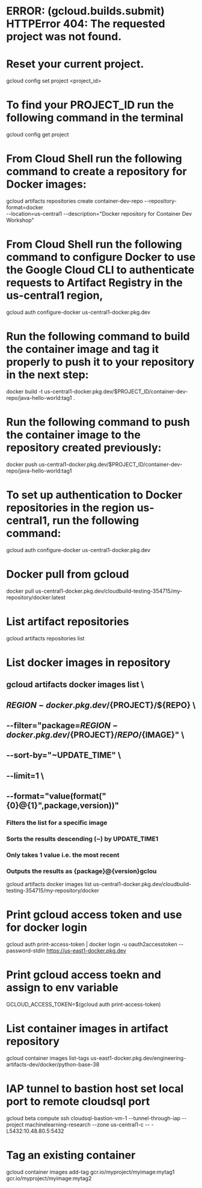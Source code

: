 # ERROR: (gcloud.builds.submit) HTTPError 404: The requested project was not found.
# Reset your current project.
gcloud config set project <project_id>

# To find your PROJECT_ID run the following command in the terminal
gcloud config get project

# From Cloud Shell run the following command to create a repository for Docker images:
gcloud artifacts repositories create container-dev-repo --repository-format=docker \
--location=us-central1 --description="Docker repository for Container Dev Workshop"


# From Cloud Shell run the following command to configure Docker to use the Google Cloud CLI to authenticate requests to Artifact Registry in the us-central1 region,
gcloud auth configure-docker us-central1-docker.pkg.dev

# Run the following command to build the container image and tag it properly to push it to your repository in the next step:
docker build -t us-central1-docker.pkg.dev/$PROJECT_ID/container-dev-repo/java-hello-world:tag1 .

# Run the following command to push the container image to the repository created previously:
docker push us-central1-docker.pkg.dev/$PROJECT_ID/container-dev-repo/java-hello-world:tag1

# To set up authentication to Docker repositories in the region us-central1, run the following command:
gcloud auth configure-docker us-central1-docker.pkg.dev

# Docker pull from gcloud
docker pull us-central1-docker.pkg.dev/cloudbuild-testing-354715/my-repository/docker:latest

# List artifact repositories
gcloud artifacts repositories list

# List docker images in repository
## gcloud artifacts docker images list \
## ${REGION}-docker.pkg.dev/${PROJECT}/${REPO} \
## --filter="package=${REGION}-docker.pkg.dev/${PROJECT}/${REPO}/${IMAGE}" \
## --sort-by="~UPDATE_TIME" \
## --limit=1 \
## --format="value(format("{0}@{1}",package,version))"
### Filters the list for a specific image
### Sorts the results descending (~) by UPDATE_TIME1
### Only takes 1 value i.e. the most recent
### Outputs the results as {package}@{version}gclou
gcloud artifacts docker images list us-central1-docker.pkg.dev/cloudbuild-testing-354715/my-repository/docker


# Print gcloud access token and use for docker login
gcloud auth print-access-token | docker login -u oauth2accesstoken --password-stdin https://us-east1-docker.pkg.dev

# Print gcloud access toekn and assign to env variable
GCLOUD_ACCESS_TOKEN=$(gcloud auth print-access-token)

# List container images in artifact repository

gcloud container images list-tags us-east1-docker.pkg.dev/engineering-artifacts-dev/docker/python-base-38

# IAP tunnel to bastion host set local port to remote cloudsql port
gcloud beta compute ssh cloudsql-bastion-vm-1 --tunnel-through-iap --project machinelearning-research --zone us-central1-c -- -L5432:10.48.80.5:5432

# Tag an existing container
gcloud container images add-tag gcr.io/myproject/myimage:mytag1 \
gcr.io/myproject/myimage:mytag2